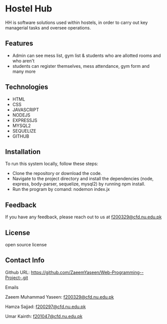 
# Hostel Hub

HH is software solutions used within hostels, in order to carry out key managerial tasks and oversee operations.


## Features

- Admin can see mess list, gym list & students who are allotted rooms and who aren't
- students can register themselves, mess attendance, gym form and many more


## Technologies
- HTML
- CSS
- JAVASCRIPT
- NODEJS
- EXPRESSJS
- MYSQL2
- SEQUELIZE
- GITHUB

## Installation

To run this system locally, follow these steps:

- Clone the repository or download the code.
- Navigate to the project directory and install the dependencies (node, express, body-parser, sequelize, mysql2) by running npm install.
- Run the program by comand: nodemon index.jx  
    
## Feedback

If you have any feedback, please reach out to us at f200329@cfd.nu.edu.pk


## License

open source license


## Contact Info
Github URL: https://github.com/ZaeemYaseen/Web-Programming--Project-.git

Emails

Zaeem Muhammad Yaseen: f200329@cfd.nu.edu.pk

Hamza Sajjad: f200297@cfd.nu.edu.pk

Umar Kainth: f201047@cfd.nu.edu.pk
